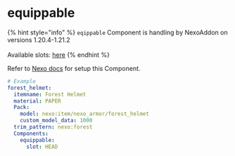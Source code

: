 # equippable

{% hint style="info" %}
`eqippable` Component is handling by NexoAddon on versions 1.20.4-1.21.2\
\
Available slots: [here](https://helpch.at/docs/1.20.4/org/bukkit/inventory/EquipmentSlot.html#enum-constant-summary)
{% endhint %}

Refer to [Nexo docs](https://docs.nexomc.com/configuration/items-advanced) for setup this Component.

```yaml
# Example
forest_helmet:
  itemname: Forest Helmet
  material: PAPER
  Pack:
    model: nexo:item/nexo_armor/forest_helmet
    custom_model_data: 1000
  trim_pattern: nexo:forest
  Components:
    equippable:
      slot: HEAD
```
